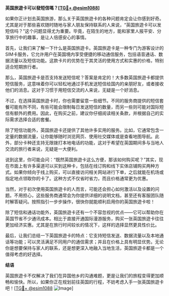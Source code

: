 **英国旅遊卡可以發短信嗎？[[TG💪+ @esim1088](https://t.me/s/esim1088)]**

如果你正计划去英国旅游，那么关于英国旅遊卡的各种问题肯定会让你感到好奇。尤其是对于那些喜欢随时随地与家人朋友保持联系的人来说，“英国旅遊卡可以发短信吗？”这个问题显得尤为重要。毕竟，在陌生的地方，能和家里人报平安、分享旅行中的趣事，是让人倍感安心的事情。

首先，让我们来了解一下什么是英国旅遊卡。英国旅遊卡是一种专门为游客设计的SIM卡服务，它允许用户在英国境内享受便捷的移动通信服务，包括语音通话、数据流量以及短信功能。这款卡片的优势在于其灵活的使用方式和实惠的价格，特别适合短期旅行者。

那么，英国旅遊卡是否支持发送短信呢？答案是肯定的！大多数英国旅遊卡都提供短信服务，这意味着你可以轻松地通过手机发送短信给国内的亲朋好友，或者接收他们的消息。这对于习惯于用短信交流的人来说，无疑是一个好消息。

不过，在选择英国旅遊卡时，你也需要留意一些细节。不同的服务商提供的短信套餐可能有所不同，有些可能会限制每日发送短信的数量，而另一些则可能对国际短信有额外的费用。因此，在购买之前，建议你仔细阅读相关条款，并根据自己的实际需求选择合适的套餐。

除了短信功能外，英国旅遊卡还提供了其他许多实用的服务。比如，它通常包含一定量的数据流量，让你能够随时浏览网页、使用社交媒体或是查看地图导航。此外，部分卡种还支持无限拨打本地电话的功能，这对于希望在英国期间多与当地人交流的旅行者来说，无疑是一大便利。

说到这里，你可能会问：“既然英国旅遊卡这么方便，那该如何购买呢？”其实，现在市面上有许多渠道可以买到这种卡，包括在线订购和线下实体店铺购买两种方式。如果你倾向于线上购买，可以直接访问相关网站进行下单，之后就能在机场或指定地点领取你的卡了。这种方式不仅省时省力，而且价格通常更为优惠。

当然，对于初次使用英国旅遊卡的人而言，可能还会担心如何激活以及设置的问题。不用担心，这些服务商通常会为你提供详细的说明文档，甚至还有客服团队随时解答疑问。按照指引一步步操作，很快你就能顺利启用你的英国旅遊卡啦！

除了短信和通话功能外，英国旅遊卡还有一个不容忽视的优点——它可以帮助你在英国节省不少通讯成本。相比于直接开通国际漫游服务，购买一张英国旅遊卡往往更加经济实惠。尤其是在旅行时间较长的情况下，这样的选择显然更具性价比。

最后，让我们总结一下英国旅遊卡的特点：它支持短信发送、数据流量以及本地通话等功能；可以灵活满足不同用户的通信需求；并且在价格上具有明显优势。无论你是想要保持与家人的联系，还是想更深入地融入当地生活，英国旅遊卡都是一个值得考虑的好选择。

**结语**

英国旅遊卡不仅解决了我们在异国他乡的沟通难题，更是让我们的旅程变得更加顺畅和愉快。所以，如果你正在规划前往英国的行程，不妨考虑入手一张英国旅遊卡吧！[[TG💪+ @esim1088](https://t.me/s/esim1088) ![Image](https://i.postimg.cc/4NQfJmqS/Snipaste-2025-05-13-00-14-12.png)]
